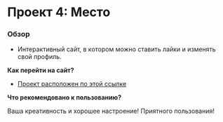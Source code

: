 # Проект 4: Место

### Обзор

* Интерактивный сайт, в котором можно ставить лайки и изменять свой профиль.

**Как перейти на сайт?**

* [Проект расположен по этой ссылке](https://www.figma.com/file/2cn9N9jSkmxD84oJik7xL7/JavaScript.-Sprint-4?node-id=0%3A1)

**Что рекомендовано к пользованию?**

Ваша креативность и хорошее настроение!
Приятного пользования!
